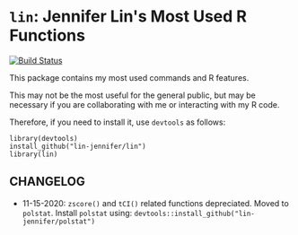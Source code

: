 # `lin`: Jennifer Lin's Most Used R Functions

[![Build Status](https://travis-ci.org/lin-jennifer/lin.svg?branch=main)](https://travis-ci.org/lin-jennifer/lin)

This package contains my most used commands and R features.

This may not be the most useful for the general public, but may be necessary if you are collaborating with me or interacting with my R code.

Therefore, if you need to install it, use `devtools` as follows:

```
library(devtools)
install_github("lin-jennifer/lin")
library(lin)
```

## CHANGELOG

- 11-15-2020: `zscore()` and `tCI()` related functions depreciated. Moved to `polstat`. Install `polstat` using: `devtools::install_github("lin-jennifer/polstat")`
